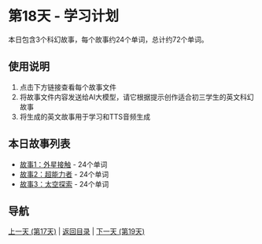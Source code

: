 # 第18天 - 学习计划

本日包含3个科幻故事，每个故事约24个单词，总计约72个单词。

## 使用说明

1. 点击下方链接查看每个故事文件
2. 将故事文件内容发送给AI大模型，请它根据提示创作适合初三学生的英文科幻故事
3. 将生成的英文故事用于学习和TTS音频生成

## 本日故事列表

- [故事1：外星接触](./story_18_1.md) - 24个单词
- [故事2：超能力者](./story_18_2.md) - 24个单词
- [故事3：太空探索](./story_18_3.md) - 24个单词

## 导航

[上一天 (第17天)](../day_17/day_17_index.md) | [返回目录](../master_index.md) | [下一天 (第19天)](../day_19/day_19_index.md)